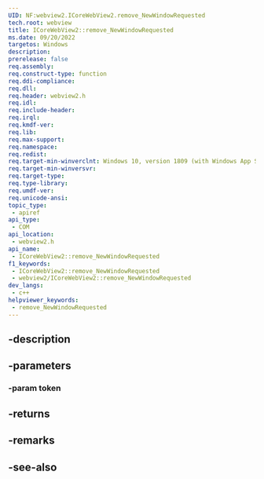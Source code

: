 ```yaml
---
UID: NF:webview2.ICoreWebView2.remove_NewWindowRequested
tech.root: webview
title: ICoreWebView2::remove_NewWindowRequested
ms.date: 09/20/2022
targetos: Windows
description: 
prerelease: false
req.assembly: 
req.construct-type: function
req.ddi-compliance: 
req.dll: 
req.header: webview2.h
req.idl: 
req.include-header: 
req.irql: 
req.kmdf-ver: 
req.lib: 
req.max-support: 
req.namespace: 
req.redist: 
req.target-min-winverclnt: Windows 10, version 1809 (with Windows App SDK 1.1 or later)
req.target-min-winversvr: 
req.target-type: 
req.type-library: 
req.umdf-ver: 
req.unicode-ansi: 
topic_type:
 - apiref
api_type:
 - COM
api_location:
 - webview2.h
api_name:
 - ICoreWebView2::remove_NewWindowRequested
f1_keywords:
 - ICoreWebView2::remove_NewWindowRequested
 - webview2/ICoreWebView2::remove_NewWindowRequested
dev_langs:
 - c++
helpviewer_keywords:
 - remove_NewWindowRequested
---
```


## -description

## -parameters

### -param token

## -returns

## -remarks

## -see-also

